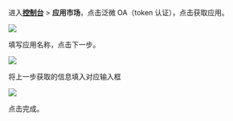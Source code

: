 <IntegrationDetailCard :title="`在 ${$localeConfig.brandName} 中创建应用`">

进入[**控制台**](https://console.authing.cn) > **应用市场**，点击泛微 OA（token 认证），点击获取应用。

![](~@imagesZhCn/integration/weaverEcology/1-1.png)

填写应用名称，点击下一步。

![](~@imagesZhCn/integration/weaverEcology/1-2.png)

将上一步获取的信息填入对应输入框

![](~@imagesZhCn/integration/weaverEcology/1-3.png)

点击完成。

</IntegrationDetailCard>
